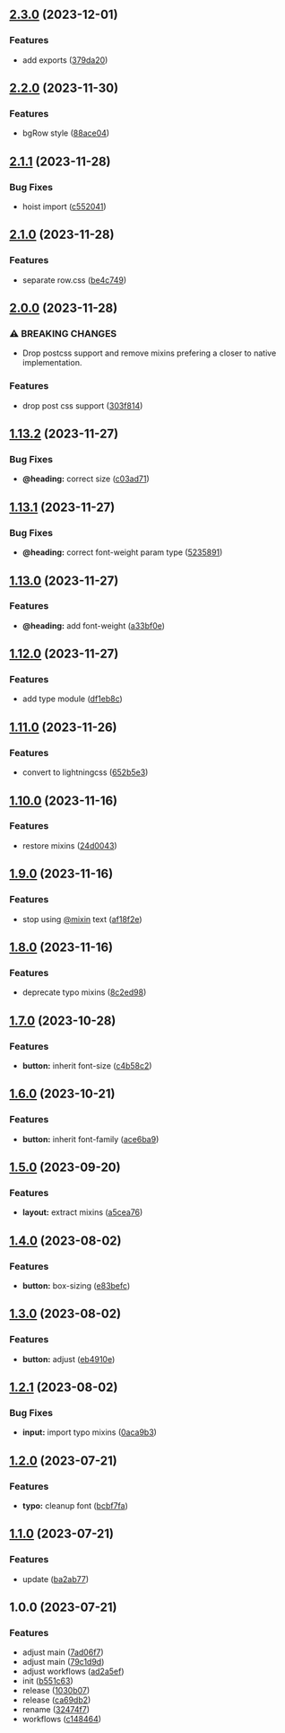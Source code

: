 ## [2.3.0](https://github.com/plumelo/titled/compare/v2.2.0...v2.3.0) (2023-12-01)


### Features

* add exports ([379da20](https://github.com/plumelo/titled/commit/379da20f38e734f3e35cafe56fd76e027f74d1bc))

## [2.2.0](https://github.com/plumelo/titled/compare/v2.1.1...v2.2.0) (2023-11-30)


### Features

* bgRow style ([88ace04](https://github.com/plumelo/titled/commit/88ace04d1c8a9851514fb1cb858fedf277d565b2))

## [2.1.1](https://github.com/plumelo/titled/compare/v2.1.0...v2.1.1) (2023-11-28)


### Bug Fixes

* hoist import ([c552041](https://github.com/plumelo/titled/commit/c552041e8e9ae9b7984182552b320c714ef53d93))

## [2.1.0](https://github.com/plumelo/titled/compare/v2.0.0...v2.1.0) (2023-11-28)


### Features

* separate row.css ([be4c749](https://github.com/plumelo/titled/commit/be4c749940e1b1b284c07b1d8c10b0c7dba7f78d))

## [2.0.0](https://github.com/plumelo/titled/compare/v1.13.2...v2.0.0) (2023-11-28)


### ⚠ BREAKING CHANGES

* Drop postcss support and remove mixins prefering a
closer to native implementation.

### Features

* drop post css support ([303f814](https://github.com/plumelo/titled/commit/303f814a90fb0c1e8fb1d257f56d899a9941ce93))

## [1.13.2](https://github.com/plumelo/titled/compare/v1.13.1...v1.13.2) (2023-11-27)


### Bug Fixes

* **@heading:** correct size ([c03ad71](https://github.com/plumelo/titled/commit/c03ad71b72ff3ad519484692fdd1c938806d04e5))

## [1.13.1](https://github.com/plumelo/titled/compare/v1.13.0...v1.13.1) (2023-11-27)


### Bug Fixes

* **@heading:** correct font-weight param type ([5235891](https://github.com/plumelo/titled/commit/5235891dbc5606842b7aed9b78d70c5576e8acb6))

## [1.13.0](https://github.com/plumelo/titled/compare/v1.12.0...v1.13.0) (2023-11-27)


### Features

* **@heading:** add font-weight ([a33bf0e](https://github.com/plumelo/titled/commit/a33bf0e08121835e4878c390d8e31b35cef0696b))

## [1.12.0](https://github.com/plumelo/titled/compare/v1.11.0...v1.12.0) (2023-11-27)


### Features

* add type module ([df1eb8c](https://github.com/plumelo/titled/commit/df1eb8cd14dff267a57bca6677b8599218e3aacb))

## [1.11.0](https://github.com/plumelo/titled/compare/v1.10.0...v1.11.0) (2023-11-26)


### Features

* convert to lightningcss ([652b5e3](https://github.com/plumelo/titled/commit/652b5e30fffcb7eccee69adf445cddf5163f22b0))

## [1.10.0](https://github.com/plumelo/titled/compare/v1.9.0...v1.10.0) (2023-11-16)


### Features

* restore mixins ([24d0043](https://github.com/plumelo/titled/commit/24d004354e096414616bd91b91b2985df9a4c99c))

## [1.9.0](https://github.com/plumelo/titled/compare/v1.8.0...v1.9.0) (2023-11-16)


### Features

* stop using [@mixin](https://github.com/mixin) text ([af18f2e](https://github.com/plumelo/titled/commit/af18f2ee17f10ebced40bef17fc3251a2ccbc589))

## [1.8.0](https://github.com/plumelo/titled/compare/v1.7.0...v1.8.0) (2023-11-16)


### Features

* deprecate typo mixins ([8c2ed98](https://github.com/plumelo/titled/commit/8c2ed98e2369c7dacf047a5e3bc03a5a9d89c259))

## [1.7.0](https://github.com/plumelo/titled/compare/v1.6.0...v1.7.0) (2023-10-28)


### Features

* **button:** inherit font-size ([c4b58c2](https://github.com/plumelo/titled/commit/c4b58c220b2918f9ab032da6b39ee63f4c822f00))

## [1.6.0](https://github.com/plumelo/titled/compare/v1.5.0...v1.6.0) (2023-10-21)


### Features

* **button:** inherit font-family ([ace6ba9](https://github.com/plumelo/titled/commit/ace6ba9d621fc3514b33093c9f1df81f8c066f01))

## [1.5.0](https://github.com/plumelo/titled/compare/v1.4.0...v1.5.0) (2023-09-20)


### Features

* **layout:** extract mixins ([a5cea76](https://github.com/plumelo/titled/commit/a5cea76b125034a7ebd9caa20e359e82e7b3e1c3))

## [1.4.0](https://github.com/plumelo/titled/compare/v1.3.0...v1.4.0) (2023-08-02)


### Features

* **button:** box-sizing ([e83befc](https://github.com/plumelo/titled/commit/e83befcf43543b5c47e24dd71cba9d86e0f45300))

## [1.3.0](https://github.com/plumelo/titled/compare/v1.2.1...v1.3.0) (2023-08-02)


### Features

* **button:** adjust ([eb4910e](https://github.com/plumelo/titled/commit/eb4910efd6a62f9a2600f149816c0ebc76735c51))

## [1.2.1](https://github.com/plumelo/titled/compare/v1.2.0...v1.2.1) (2023-08-02)


### Bug Fixes

* **input:** import typo mixins ([0aca9b3](https://github.com/plumelo/titled/commit/0aca9b33b3a384217ddcb6152b7ba43ba65bc751))

## [1.2.0](https://github.com/plumelo/titled/compare/v1.1.0...v1.2.0) (2023-07-21)


### Features

* **typo:** cleanup font ([bcbf7fa](https://github.com/plumelo/titled/commit/bcbf7fa58b24d78e19a222ae718116a164016876))

## [1.1.0](https://github.com/plumelo/titled/compare/v1.0.0...v1.1.0) (2023-07-21)


### Features

* update ([ba2ab77](https://github.com/plumelo/titled/commit/ba2ab771d9d78813727a2ac6948ea47d20991fae))

## 1.0.0 (2023-07-21)


### Features

* adjust main ([7ad06f7](https://github.com/plumelo/titled/commit/7ad06f7c38701f168a1c4b0bfab06a5b23d40f16))
* adjust main ([79c1d9d](https://github.com/plumelo/titled/commit/79c1d9d79763e1bb7a27b940d1dcbf8f4386a288))
* adjust workflows ([ad2a5ef](https://github.com/plumelo/titled/commit/ad2a5ef2572604def4a38cee2e4a8bd1529920b3))
* init ([b551c63](https://github.com/plumelo/titled/commit/b551c636c89437d8ab6def92c227dd4fde368b94))
* release ([1030b07](https://github.com/plumelo/titled/commit/1030b070a3cc8af3d1859458d1c7f713b3a46c1e))
* release ([ca69db2](https://github.com/plumelo/titled/commit/ca69db27d5c430c1a11e800263fe8561fa56f777))
* rename ([32474f7](https://github.com/plumelo/titled/commit/32474f7933cb7b20c5f33f288652567b3d573fc8))
* workflows ([c148464](https://github.com/plumelo/titled/commit/c1484640df69a98aad3b2500a34cf4c19f25f010))
